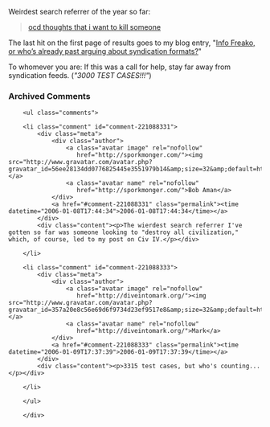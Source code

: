 Weirdest search referrer of the year so far:

> [ocd thoughts that i want to kill someone][srch]

The last hit on the first page of results goes to my blog entry, "[Info Freako, or who’s already past arguing about syndication formats?][ent]"  

To whomever you are: If this was a call for help, stay far away from syndication feeds.  (*"3000 TEST CASES!!!"*)

[ent]: http://www.decafbad.com/blog/2004/06/14/info_freako_or_whos_already_past_arguing_about_syndication_formats
[srch]: http://search.yahoo.com/search?p=ocd+thoughts+that+i+want+to+kill+someone&ei=UTF-8&fr=FP-tab-web-t&fl=0&x=wrt

<!-- tags: metablogging search ocd syndication -->

<div id="comments" class="comments archived-comments">
            <h3>Archived Comments</h3>
            
        <ul class="comments">
            
        <li class="comment" id="comment-221088331">
            <div class="meta">
                <div class="author">
                    <a class="avatar image" rel="nofollow" 
                       href="http://sporkmonger.com/"><img src="http://www.gravatar.com/avatar.php?gravatar_id=56ee28134dd0776825445e3551979b14&amp;size=32&amp;default=http://mediacdn.disqus.com/1320279820/images/noavatar32.png"/></a>
                    <a class="avatar name" rel="nofollow" 
                       href="http://sporkmonger.com/">Bob Aman</a>
                </div>
                <a href="#comment-221088331" class="permalink"><time datetime="2006-01-08T17:44:34">2006-01-08T17:44:34</time></a>
            </div>
            <div class="content"><p>The wierdest search referrer I've gotten so far was someone looking to "destroy all civilization," which, of course, led to my post on Civ IV.</p></div>
            
        </li>
    
        <li class="comment" id="comment-221088333">
            <div class="meta">
                <div class="author">
                    <a class="avatar image" rel="nofollow" 
                       href="http://diveintomark.org/"><img src="http://www.gravatar.com/avatar.php?gravatar_id=357a20e8c56e69d6f9734d23ef9517e8&amp;size=32&amp;default=http://mediacdn.disqus.com/1320279820/images/noavatar32.png"/></a>
                    <a class="avatar name" rel="nofollow" 
                       href="http://diveintomark.org/">Mark</a>
                </div>
                <a href="#comment-221088333" class="permalink"><time datetime="2006-01-09T17:37:39">2006-01-09T17:37:39</time></a>
            </div>
            <div class="content"><p>3315 test cases, but who's counting...</p></div>
            
        </li>
    
        </ul>
    
        </div>
    